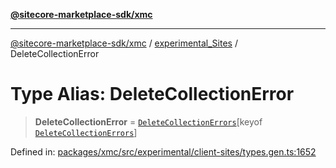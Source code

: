 [**@sitecore-marketplace-sdk/xmc**](../../../../README.md)

***

[@sitecore-marketplace-sdk/xmc](../../../../README.md) / [experimental\_Sites](../README.md) / DeleteCollectionError

# Type Alias: DeleteCollectionError

> **DeleteCollectionError** = [`DeleteCollectionErrors`](DeleteCollectionErrors.md)\[keyof [`DeleteCollectionErrors`](DeleteCollectionErrors.md)\]

Defined in: [packages/xmc/src/experimental/client-sites/types.gen.ts:1652](https://github.com/Sitecore/marketplace-sdk/blob/main/packages/xmc/src/experimental/client-sites/types.gen.ts#L1652)
